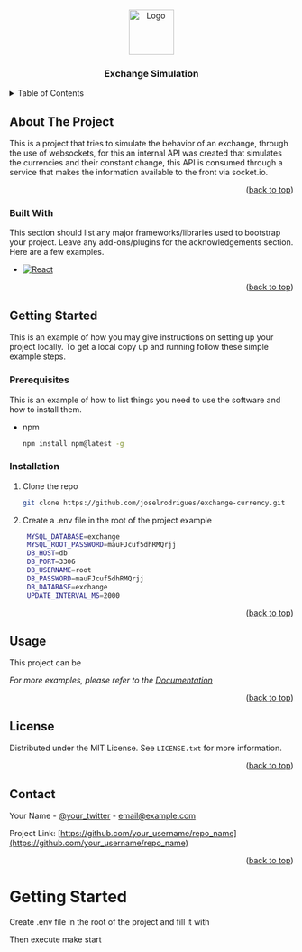 <a name="readme-top"></a>

<!-- PROJECT LOGO -->
<br />
<div align="center">
  <a href="https://images.app.goo.gl/exDCNfRT5xMbYa3B7">
    <img src="images/logo.png" alt="Logo" width="80" height="80">
  </a>

  <h3 align="center">Exchange Simulation</h3>
</div>



<!-- TABLE OF CONTENTS -->
<details>
  <summary>Table of Contents</summary>
  <ol>
    <li>
      <a href="#about-the-project">About The Project</a>
      <ul>
        <li><a href="#built-with">Built With</a></li>
      </ul>
    </li>
    <li>
      <a href="#getting-started">Getting Started</a>
      <ul>
        <li><a href="#prerequisites">Prerequisites</a></li>
        <li><a href="#installation">Installation</a></li>
      </ul>
    </li>
    <li><a href="#usage">Usage</a></li>
    <li><a href="#license">License</a></li>
    <li><a href="#contact">Contact</a></li>
  </ol>
</details>



<!-- ABOUT THE PROJECT -->
## About The Project

This is a project that tries to simulate the behavior of an exchange, through the use of websockets, for this an internal API was created that simulates the currencies and their constant change, this API is consumed through a service that makes the information available to the front via socket.io.


<p align="right">(<a href="#readme-top">back to top</a>)</p>



### Built With

This section should list any major frameworks/libraries used to bootstrap your project. Leave any add-ons/plugins for the acknowledgements section. Here are a few examples.

* [![React][React.js]][React-url]

<p align="right">(<a href="#readme-top">back to top</a>)</p>



<!-- GETTING STARTED -->
## Getting Started

This is an example of how you may give instructions on setting up your project locally.
To get a local copy up and running follow these simple example steps.

### Prerequisites

This is an example of how to list things you need to use the software and how to install them.
* npm
  ```sh
  npm install npm@latest -g
  ```

### Installation

1. Clone the repo
   ```sh
   git clone https://github.com/joselrodrigues/exchange-currency.git
   ```
2. Create a .env file in the root of the project example
   ```sh
    MYSQL_DATABASE=exchange
    MYSQL_ROOT_PASSWORD=mauFJcuf5dhRMQrjj
    DB_HOST=db
    DB_PORT=3306
    DB_USERNAME=root
    DB_PASSWORD=mauFJcuf5dhRMQrjj
    DB_DATABASE=exchange
    UPDATE_INTERVAL_MS=2000
   ```
<p align="right">(<a href="#readme-top">back to top</a>)</p>



<!-- USAGE EXAMPLES -->
## Usage

This project can be 

_For more examples, please refer to the [Documentation](https://example.com)_

<p align="right">(<a href="#readme-top">back to top</a>)</p>




<!-- LICENSE -->
## License

Distributed under the MIT License. See `LICENSE.txt` for more information.

<p align="right">(<a href="#readme-top">back to top</a>)</p>



<!-- CONTACT -->
## Contact

Your Name - [@your_twitter](https://twitter.com/your_username) - email@example.com

Project Link: [https://github.com/your_username/repo_name](https://github.com/your_username/repo_name)

<p align="right">(<a href="#readme-top">back to top</a>)</p>



[React.js]: https://img.shields.io/badge/React-20232A?style=for-the-badge&logo=react&logoColor=61DAFB
[React-url]: https://reactjs.org/
# Getting Started

Create .env file in the root of the project and fill it with



Then execute make start
